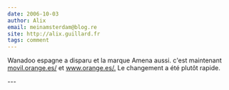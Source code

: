 ```yaml
---
date: 2006-10-03
author: Alix
email: meinamsterdam@blog.re
site: http://alix.guillard.fr
tags: comment
---
```


<p>Wanadoo espagne a disparu et la marque Amena aussi. c'est maintenant <a href="http://movil.orange.es/" title="http://movil.orange.es/" rel="nofollow">movil.orange.es/</a> et <a href="http://www.orange.es/." title="http://www.orange.es/." rel="nofollow">www.orange.es/.</a> Le changement a été plutôt rapide.</p>
---